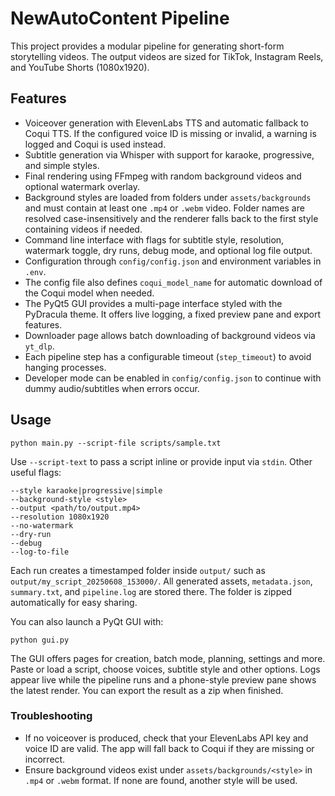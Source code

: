 # NewAutoContent Pipeline

This project provides a modular pipeline for generating short-form storytelling videos. The output videos are sized for TikTok, Instagram Reels, and YouTube Shorts (1080x1920).

## Features
- Voiceover generation with ElevenLabs TTS and automatic fallback to Coqui TTS. If the configured voice ID is missing or invalid, a warning is logged and Coqui is used instead.
- Subtitle generation via Whisper with support for karaoke, progressive, and simple styles.
- Final rendering using FFmpeg with random background videos and optional watermark overlay.
- Background styles are loaded from folders under `assets/backgrounds` and must contain at least one `.mp4` or `.webm` video. Folder names are resolved case-insensitively and the renderer falls back to the first style containing videos if needed.
- Command line interface with flags for subtitle style, resolution, watermark toggle, dry runs, debug mode, and optional log file output.
- Configuration through `config/config.json` and environment variables in `.env`.
- The config file also defines `coqui_model_name` for automatic download of the
  Coqui model when needed.
- The PyQt5 GUI provides a multi-page interface styled with the PyDracula theme. It offers live logging, a fixed preview pane and export features.
- Downloader page allows batch downloading of background videos via `yt_dlp`.
- Each pipeline step has a configurable timeout (`step_timeout`) to avoid hanging processes.
- Developer mode can be enabled in `config/config.json` to continue with dummy audio/subtitles when errors occur.

## Usage
```
python main.py --script-file scripts/sample.txt
```
Use `--script-text` to pass a script inline or provide input via `stdin`.
Other useful flags:
```
--style karaoke|progressive|simple
--background-style <style>
--output <path/to/output.mp4>
--resolution 1080x1920
--no-watermark
--dry-run
--debug
--log-to-file
```

Each run creates a timestamped folder inside `output/` such as
`output/my_script_20250608_153000/`.  All generated assets, `metadata.json`, `summary.txt`, and `pipeline.log`
are stored there.  The folder is zipped automatically for easy sharing.

You can also launch a PyQt GUI with:
```
python gui.py
```
The GUI offers pages for creation, batch mode, planning, settings and more. Paste or load a script, choose voices, subtitle style and other options. Logs appear live while the pipeline runs and a phone-style preview pane shows the latest render. You can export the result as a zip when finished.

### Troubleshooting
- If no voiceover is produced, check that your ElevenLabs API key and voice ID are valid. The app will fall back to Coqui if they are missing or incorrect.
- Ensure background videos exist under `assets/backgrounds/<style>` in `.mp4` or `.webm` format. If none are found, another style will be used.
